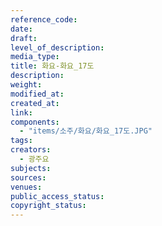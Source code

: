 ```yaml
---
reference_code: 
date: 
draft: 
level_of_description: 
media_type: 
title: 화요-화요_17도 
description: 
weight: 
modified_at: 
created_at: 
link: 
components: 
  - "items/소주/화요/화요_17도.JPG"
tags: 
creators: 
  - 광주요
subjects: 
sources: 
venues: 
public_access_status: 
copyright_status: 
---
```

